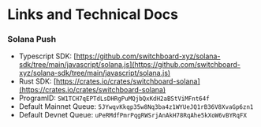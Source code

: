 # Links and Technical Docs

### Solana Push

* Typescript SDK: [https://github.com/switchboard-xyz/solana-sdk/tree/main/javascript/solana.js](https://github.com/switchboard-xyz/solana-sdk/tree/main/javascript/solana.js)
* Rust SDK: [https://crates.io/crates/switchboard-solana](https://crates.io/crates/switchboard-solana)
* ProgramID: `SW1TCH7qEPTdLsDHRgPuMQjbQxKdH2aBStViMFnt64f`
* Default Mainnet Queue: `5JYwqvKkqp35w8Nq3ba4z1WYUeJQ1rB36V8XvaGp6zn1`
* Default Devnet Queue: `uPeRMdfPmrPqgRWSrjAnAkH78RqAhe5kXoW6vBYRqFX`
